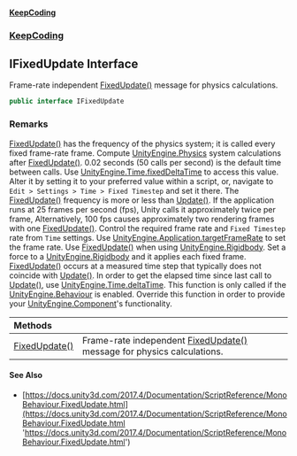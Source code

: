 #### [KeepCoding](index.md 'index')
### [KeepCoding](KeepCoding.md 'KeepCoding')
## IFixedUpdate Interface
Frame-rate independent [FixedUpdate()](IFixedUpdate.FixedUpdate().md 'KeepCoding.IFixedUpdate.FixedUpdate()') message for physics calculations.  
```csharp
public interface IFixedUpdate
```
### Remarks
[FixedUpdate()](IFixedUpdate.FixedUpdate().md 'KeepCoding.IFixedUpdate.FixedUpdate()') has the frequency of the physics system; it is called every fixed frame-rate frame. Compute [UnityEngine.Physics](https://docs.microsoft.com/en-us/dotnet/api/UnityEngine.Physics 'UnityEngine.Physics') system calculations after [FixedUpdate()](IFixedUpdate.FixedUpdate().md 'KeepCoding.IFixedUpdate.FixedUpdate()'). 0.02 seconds (50 calls per second) is the default time between calls. Use [UnityEngine.Time.fixedDeltaTime](https://docs.microsoft.com/en-us/dotnet/api/UnityEngine.Time.fixedDeltaTime 'UnityEngine.Time.fixedDeltaTime') to access this value. Alter it by setting it to your preferred value within a script, or, navigate to `Edit > Settings > Time > Fixed Timestep` and set it there. The [FixedUpdate()](IFixedUpdate.FixedUpdate().md 'KeepCoding.IFixedUpdate.FixedUpdate()') frequency is more or less than [Update()](IUpdate.Update().md 'KeepCoding.IUpdate.Update()'). If the application runs at 25 frames per second (fps), Unity calls it approximately twice per frame, Alternatively, 100 fps causes approximately two rendering frames with one [FixedUpdate()](IFixedUpdate.FixedUpdate().md 'KeepCoding.IFixedUpdate.FixedUpdate()'). Control the required frame rate and `Fixed Timestep` rate from `Time` settings. Use [UnityEngine.Application.targetFrameRate](https://docs.microsoft.com/en-us/dotnet/api/UnityEngine.Application.targetFrameRate 'UnityEngine.Application.targetFrameRate') to set the frame rate. Use [FixedUpdate()](IFixedUpdate.FixedUpdate().md 'KeepCoding.IFixedUpdate.FixedUpdate()') when using [UnityEngine.Rigidbody](https://docs.microsoft.com/en-us/dotnet/api/UnityEngine.Rigidbody 'UnityEngine.Rigidbody'). Set a force to a [UnityEngine.Rigidbody](https://docs.microsoft.com/en-us/dotnet/api/UnityEngine.Rigidbody 'UnityEngine.Rigidbody') and it applies each fixed frame. [FixedUpdate()](IFixedUpdate.FixedUpdate().md 'KeepCoding.IFixedUpdate.FixedUpdate()') occurs at a measured time step that typically does not coincide with [Update()](IUpdate.Update().md 'KeepCoding.IUpdate.Update()'). In order to get the elapsed time since last call to [Update()](IUpdate.Update().md 'KeepCoding.IUpdate.Update()'), use [UnityEngine.Time.deltaTime](https://docs.microsoft.com/en-us/dotnet/api/UnityEngine.Time.deltaTime 'UnityEngine.Time.deltaTime'). This function is only called if the [UnityEngine.Behaviour](https://docs.microsoft.com/en-us/dotnet/api/UnityEngine.Behaviour 'UnityEngine.Behaviour') is enabled. Override this function in order to provide your [UnityEngine.Component](https://docs.microsoft.com/en-us/dotnet/api/UnityEngine.Component 'UnityEngine.Component')'s functionality.  
            

| Methods | |
| :--- | :--- |
| [FixedUpdate()](IFixedUpdate.FixedUpdate().md 'KeepCoding.IFixedUpdate.FixedUpdate()') | Frame-rate independent [FixedUpdate()](IFixedUpdate.FixedUpdate().md 'KeepCoding.IFixedUpdate.FixedUpdate()') message for physics calculations.<br/> |
#### See Also
- [https://docs.unity3d.com/2017.4/Documentation/ScriptReference/MonoBehaviour.FixedUpdate.html](https://docs.unity3d.com/2017.4/Documentation/ScriptReference/MonoBehaviour.FixedUpdate.html 'https://docs.unity3d.com/2017.4/Documentation/ScriptReference/MonoBehaviour.FixedUpdate.html')
